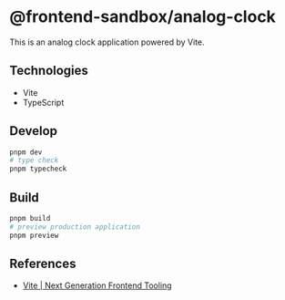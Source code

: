 # @frontend-sandbox/analog-clock

This is an analog clock application powered by Vite.

## Technologies

- Vite
- TypeScript

## Develop

```sh
pnpm dev
# type check
pnpm typecheck
```

## Build

```sh
pnpm build
# preview production application
pnpm preview
```

## References

- [Vite | Next Generation Frontend Tooling](https://vitejs.dev/)
